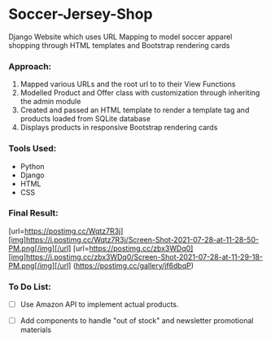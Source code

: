 # Soccer-Jersey-Shop
Django Website which uses URL Mapping to model soccer apparel shopping through HTML templates and Bootstrap rendering cards

### Approach:
1. Mapped various URLs and the root url to to their View Functions
2. Modelled Product and Offer class with customization through inheriting the admin module
3. Created and passed an HTML template to render a template tag and products loaded from SQLite database
4. Displays products in responsive Bootstrap rendering cards 

### Tools Used:
- Python
- Django
- HTML
- CSS

### Final Result:
[url=https://postimg.cc/Wqtz7R3j][img]https://i.postimg.cc/Wqtz7R3j/Screen-Shot-2021-07-28-at-11-28-50-PM.png[/img][/url]
[url=https://postimg.cc/zbx3WDq0][img]https://i.postimg.cc/zbx3WDq0/Screen-Shot-2021-07-28-at-11-29-18-PM.png[/img][/url]
(https://postimg.cc/gallery/jf6dbqP)

### To Do List:
- [ ] Use Amazon API to implement actual products. 
- [ ] Add components to handle "out of stock" and newsletter promotional materials 

